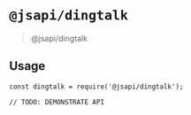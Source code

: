 # `@jsapi/dingtalk`

> @jsapi/dingtalk

## Usage

```
const dingtalk = require('@jsapi/dingtalk');

// TODO: DEMONSTRATE API
```
